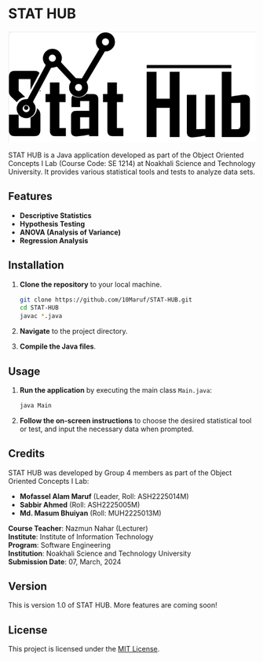 # STAT HUB

![STAT HUB Logo](logo.png)

STAT HUB is a Java application developed as part of the Object Oriented Concepts I Lab (Course Code: SE 1214) at Noakhali Science and Technology University. It provides various statistical tools and tests to analyze data sets.

## Features

- **Descriptive Statistics** 
- **Hypothesis Testing**
- **ANOVA (Analysis of Variance)**
- **Regression Analysis**

## Installation

1. **Clone the repository** to your local machine.
   ```bash
   git clone https://github.com/10Maruf/STAT-HUB.git
   cd STAT-HUB
   javac *.java

2. **Navigate** to the project directory.

3. **Compile the Java files**.


## Usage

1. **Run the application** by executing the main class `Main.java`:
   ```bash
   java Main

2. **Follow the on-screen instructions** to choose the desired statistical tool or test, and input the necessary data when prompted.

## Credits

STAT HUB was developed by Group 4 members as part of the Object Oriented Concepts I Lab:

- **Mofassel Alam Maruf** (Leader, Roll: ASH2225014M)
- **Sabbir Ahmed** (Roll: ASH2225005M)
- **Md. Masum Bhuiyan** (Roll: MUH2225013M)

**Course Teacher**: Nazmun Nahar (Lecturer)  
**Institute**: Institute of Information Technology  
**Program**: Software Engineering  
**Institution**: Noakhali Science and Technology University  
**Submission Date**: 07, March, 2024

## Version
This is version 1.0 of STAT HUB. More features are coming soon!

## License

This project is licensed under the [MIT License](https://github.com/10Maruf/STAT-HUB/blob/main/LICENSE).
